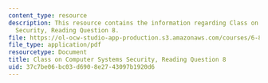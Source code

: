 ```yaml
---
content_type: resource
description: This resource contains the information regarding Class on Computer Systems
  Security, Reading Question 8.
file: https://ol-ocw-studio-app-production.s3.amazonaws.com/courses/6-858-computer-systems-security-fall-2014/37c7be06bc03d6908e2743097b1920d6_MIT6_858F14_Reading8.pdf
file_type: application/pdf
resourcetype: Document
title: Class on Computer Systems Security, Reading Question 8
uid: 37c7be06-bc03-d690-8e27-43097b1920d6
---
```

